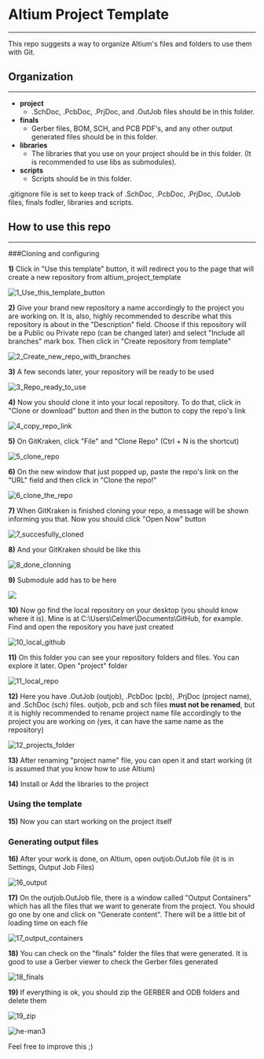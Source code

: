 # Altium Project Template

---

This repo suggests a way to organize Altium's files and folders to use them with Git.

## Organization

---

- **project**
    - .SchDoc, .PcbDoc, .PrjDoc, and .OutJob files should be in this folder.
- **finals**
    - Gerber files, BOM, SCH, and PCB PDF's, and any other output generated files should be in this folder.
- **libraries**
    - The libraries that you use on your project should be in this folder. (It is recommended to use libs as submodules).
- **scripts**
    - Scripts should be in this folder.

.gitignore file is set to keep track of .SchDoc, .PcbDoc, .PrjDoc, .OutJob files, finals fodler, libraries and scripts.


## How to use this repo

---

###Cloning and configuring

**1)** Click in "Use this template" button, it will redirect you to the page that will create a new repository from altium_project_template

![1_Use_this_template_button](images/1_Use_this_template_button.jpg)

**2)** Give your brand new repository a name accordingly to the project you are working on. It is, also, highly recommended to describe what this repository is about in the "Description" field. Choose if this repository will be a Public ou Private repo (can be changed later) and select "Include all branches" mark box. Then click in "Create repository from template"

![2_Create_new_repo_with_branches](images/2_Create_new_repo_with_branches.jpg)

**3)** A few seconds later, your repository will be ready to be used

![3_Repo_ready_to_use](images/3_Repo_ready_to_use.jpg)

**4)** Now you should clone it into your local repository. To do that, click in "Clone or download" button and then in the button to copy the repo's link

![4_copy_repo_link](images/4_copy_repo_link.jpg)

**5)** On GitKraken, click "File" and "Clone Repo" (Ctrl + N is the shortcut)

![5_clone_repo](images/5_clone_repo.jpg)

**6)** On the new window that just popped up, paste the repo's link on the "URL" field and then click in "Clone the repo!"

![6_clone_the_repo](images/6_clone_the_repo.jpg)

**7)** When GitKraken is finished cloning your repo, a message will be shown informing you that. Now you should click "Open Now" button

![7_succesfully_cloned](images/7_succesfully_cloned.jpg)

**8)** And your GitKraken should be like this

![8_done_clonning](images/8_done_clonning.jpg)

**9)** Submodule add has to be here

![](images/.jpg)

**10)** Now go find the local repository on your desktop (you should know where it is). Mine is at C:\Users\Celmer\Documents\GitHub, for example. Find and open the repository you have just created

![10_local_github](images/10_local_github.jpg)

**11)** On this folder you can see your repository folders and files. You can explore it later. Open "project" folder

![11_local_repo](images/11_local_repo.jpg)

**12)** Here you have .OutJob (outjob), .PcbDoc (pcb), .PrjDoc (project name), and .SchDoc (sch) files. outjob, pcb and sch files **must not be renamed**, but it is highly recommended to rename project name file accordingly to the project you are working on (yes, it can have the same name as the repository)

![12_projects_folder](images/12_projects_folder.jpg)

**13)** After renaming "project name" file, you can open it and start working (it is assumed that you know how to use Altium)

**14)** Install or Add the libraries to the project

### Using the template

**15)** Now you can start working on the project itself

### Generating output files

**16)** After your work is done, on Altium, open outjob.OutJob file (it is in Settings, Output Job Files)

![16_output](images/16_output.jpg)

**17)** On the outjob.OutJob file, there is a window called "Output Containers" which has all the files that we want to generate from the project. You should go one by one and click on "Generate content". There will be a little bit of loading time on each file

![17_output_containers](images/17_output_containers.jpg)

**18)** You can check on the "finals" folder the files that were generated. It is good to use a Gerber viewer to check the Gerber files generated

![18_finals](images/18_finals.jpg)

**19)** If everything is ok, you should zip the GERBER and ODB folders and delete them

![19_zip](images/19_zip.jpg)

![he-man3](images/he-man3.jpg)

Feel free to improve this ;)